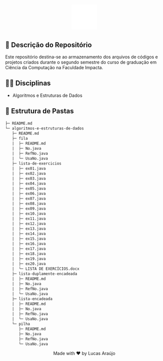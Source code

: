 <h1 align="center">
    <img alt="Impacta Logo" height="80" title="Azure Logo" src="../.github/impacta-logo.png">
</h1>

## 📝 Descrição do Repositório

Este repositório destina-se ao armazenamento dos arquivos de códigos e projetos criados durante o segundo semestre do curso de graduação em Ciência da Computação na Faculdade Impacta.

## 👨‍🏫 Disciplinas

- Algoritmos e Estruturas de Dados

## 📁 Estrutura de Pastas

```
├─ README.md
└─ algoritmos-e-estruturas-de-dados
   ├─ README.md
   ├─ fila
   |  ├─ README.md
   |  ├─ No.java
   |  ├─ RefNo.java
   |  └─ UsaNo.java
   ├─ lista-de-exercicios
   |  ├─ ex01.java
   |  ├─ ex02.java
   |  ├─ ex03.java
   |  ├─ ex04.java
   |  ├─ ex05.java
   |  ├─ ex06.java
   |  ├─ ex07.java
   |  ├─ ex08.java
   |  ├─ ex09.java
   |  ├─ ex10.java
   |  ├─ ex11.java
   |  ├─ ex12.java
   |  ├─ ex13.java
   |  ├─ ex14.java
   |  ├─ ex15.java
   |  ├─ ex16.java
   |  ├─ ex17.java
   |  ├─ ex18.java
   |  ├─ ex19.java
   |  ├─ ex20.java
   |  └─ LISTA DE EXERCÍCIOS.docx
   ├─ lista-duplamente-encadeada
   |  ├─ README.md
   |  ├─ No.java
   |  ├─ RefNo.java
   |  └─ UsaNo.java
   ├─ lista-encadeada
   |  ├─ README.md
   |  ├─ No.java
   |  ├─ RefNo.java
   |  └─ UsaNo.java
   └─ pilha
      ├─ README.md
      ├─ No.java
      ├─ RefNo.java
      └─ UsaNo.java
```

<div align="center">
  <p>Made with ❤ by Lucas Araújo</p>
</div>